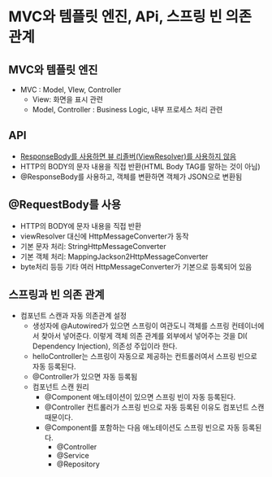 # MVC와 템플릿 엔진, APi, 스프링 빈 의존관계

## MVC와 템플릿 엔진

- MVC : Model, VIew, Controller
    - View: 화면을 표시 관련
    - Model, Controller : Business Logic, 내부 프로세스 처리 관련

## API

- [ResponseBody를 사용하면 뷰 리졸버(ViewResolver)를 사용하지 않음](https://www.notion.so/ResponseBody-ViewResolver-4ab7ab492eec45a08ee7e91293b8e76d?pvs=21)
- HTTP의 BODY의 문자 내용을 직접 반환(HTML Body TAG를 말하는 것이 아님)
- @ResponseBody를 사용하고, 객체를 변환하면 객체가 JSON으로 변환됨

## @RequestBody를 사용

- HTTP의 BODY에 문자 내용을 직접 반환
- viewResolver 대신에 HttpMessageConverter가 동작
- 기본 문자 처리: StringHttpMessageConverter
- 기본 객체 처리: MappingJackson2HttpMessageConverter
- byte처리 등등 기타 여러 HttpMessageConverter가 기본으로 등록되어 있음

## 스프링과 빈 의존 관계

- 컴포넌트 스캔과 자동 의존관계 설정
    - 생성자에  @Autowired가 있으면 스프링이 여관도니 객체를 스프링 컨테이너에서 찾아서 넣어준다. 이렇게 객체 의존 관계를 외부에서 넣어주는 것을 DI( Dependency Injection), 의존성 주입이라 한다.
    - helloController는 스프링이 자동으로 제공하는 컨트롤러여서 스프링 빈으로 자동 등록된다.
    - @Controller가 있으면 자동 등록됨
    - 컴포넌트 스캔 원리
        - @Component 애노테이션이 있으면 스프링 빈이 자동 등록된다.
        - @Controller 컨트롤러가 스프링 빈으로 자동 등록된 이유도 컴포넌트 스캔 때문이다.
        - @Component를 포함하는 다음 애노테이션도 스프링 빈으로 자동 등록된다.
            - @Controller
            - @Service
            - @Repository

